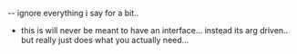 -- ignore everything i say for a bit.. 

- this is will never be meant to have an interface... instead its arg driven.. but really just does what you actually need... 
